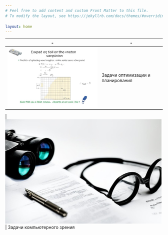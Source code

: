 ```yaml
---
# Feel free to add content and custom Front Matter to this file.
# To modify the layout, see https://jekyllrb.com/docs/themes/#overriding-theme-defaults

layout: home
---
```


| - | - |
|---|---|
| <a href="/wfm" rel="Оптимизация">![Оптимизация](/assets/optimal500.jpg)</a> | Задачи оптимизации и планирования

| <a href="/ictra" rel="Распознавание">![Распознавание](/assets/ictra500.jpg)</a> | Задачи компьютерного зрения &emsp; &emsp;


